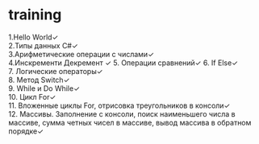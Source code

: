 # training
 
1.Hello World✓  
2.Типы данных C#✓  
3.Арифметические операции с числами✓  
4.Инскременти Декремент ✓ 
5. Операции сравнений✓ 
6. If Else✓  
7. Логические операторы✓  
8. Метод Switch✓  
9. While  и Do While✓  
10. Цикл For✓  
11. Вложенные циклы For, отрисовка треугольников в консоли✓  
12. Массивы. Заполнение с консоли, поиск наименьшего числа в массиве, сумма четных чисел в массиве, вывод массива в обратном порядке✓
